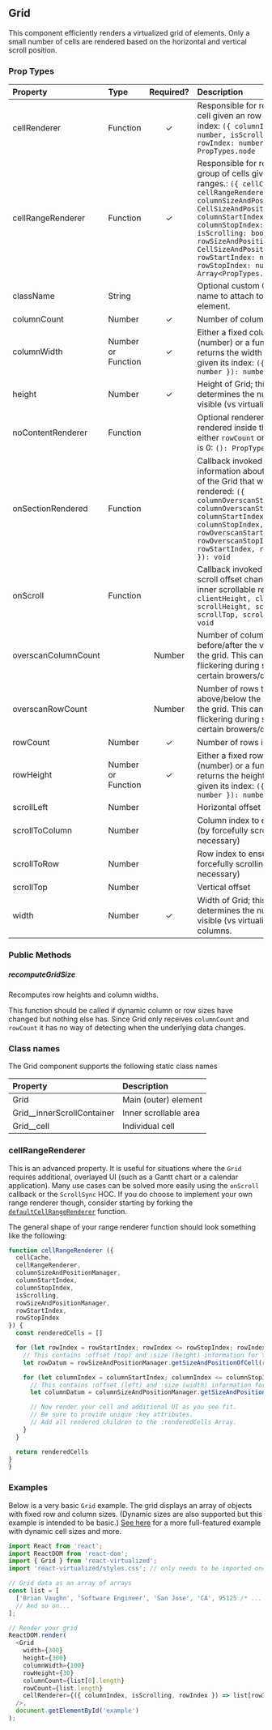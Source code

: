 Grid
---------------

This component efficiently renders a virtualized grid of elements.
Only a small number of cells are rendered based on the horizontal and vertical scroll position.

### Prop Types
| Property | Type | Required? | Description |
|:---|:---|:---:|:---|
| cellRenderer | Function | ✓ | Responsible for rendering a cell given an row and column index: `({ columnIndex: number, isScrolling: boolean, rowIndex: number }): PropTypes.node` |
| cellRangeRenderer | Function | ✓ | Responsible for rendering a group of cells given their index ranges.: `({ cellCache: Map, cellRangeRenderer: Function, columnSizeAndPositionManager: CellSizeAndPositionManager, columnStartIndex: number, columnStopIndex: number, isScrolling: boolean, rowSizeAndPositionManager: CellSizeAndPositionManager, rowStartIndex: number, rowStopIndex: number }): Array<PropTypes.node>` |
| className | String |  | Optional custom CSS class name to attach to root Grid element. |
| columnCount | Number | ✓ | Number of columns in grid. |
| columnWidth | Number or Function | ✓ | Either a fixed column width (number) or a function that returns the width of a column given its index: `({ index: number }): number` |
| height | Number | ✓ | Height of Grid; this property determines the number of visible (vs virtualized) rows. |
| noContentRenderer | Function |  | Optional renderer to be rendered inside the grid when either `rowCount` or `columnCount` is 0: `(): PropTypes.node` |
| onSectionRendered | Function |  | Callback invoked with information about the section of the Grid that was just rendered: `({ columnOverscanStartIndex, columnOverscanStopIndex, columnStartIndex, columnStopIndex, rowOverscanStartIndex, rowOverscanStopIndex, rowStartIndex, rowStopIndex }): void` |
| onScroll | Function |  | Callback invoked whenever the scroll offset changes within the inner scrollable region: `({ clientHeight, clientWidth, scrollHeight, scrollLeft, scrollTop, scrollWidth }): void` |
| overscanColumnCount |  | Number | Number of columns to render before/after the visible slice of the grid. This can help reduce flickering during scrolling on certain browers/devices. |
| overscanRowCount |  | Number | Number of rows to render above/below the visible slice of the grid. This can help reduce flickering during scrolling on certain browers/devices. |
| rowCount | Number | ✓ | Number of rows in grid. |
| rowHeight | Number or Function | ✓ | Either a fixed row height (number) or a function that returns the height of a row given its index: `({ index: number }): number` |
| scrollLeft | Number |  | Horizontal offset |
| scrollToColumn | Number |  | Column index to ensure visible (by forcefully scrolling if necessary) |
| scrollToRow | Number |  | Row index to ensure visible (by forcefully scrolling if necessary) |
| scrollTop | Number |  | Vertical offset |
| width | Number | ✓ | Width of Grid; this property determines the number of visible (vs virtualized) columns. |

### Public Methods

##### recomputeGridSize

Recomputes row heights and column widths.

This function should be called if dynamic column or row sizes have changed but nothing else has.
Since Grid only receives `columnCount` and `rowCount` it has no way of detecting when the underlying data changes.

### Class names

The Grid component supports the following static class names

| Property | Description |
|:---|:---|
| Grid | Main (outer) element |
| Grid__innerScrollContainer | Inner scrollable area |
| Grid__cell | Individual cell |

### cellRangeRenderer

This is an advanced property.
It is useful for situations where the `Grid` requires additional, overlayed UI (such as a Gantt chart or a calendar application).
Many use cases can be solved more easily using the `onScroll` callback or the `ScrollSync` HOC.
If you do choose to implement your own range renderer though, consider starting by forking the [`defaultCellRangeRenderer`](https://github.com/bvaughn/react-virtualized/blob/master/source/Grid/defaultCellRangeRenderer.js) function.

The general shape of your range renderer function should look something like the following:

```js
function cellRangeRenderer ({
  cellCache,
  cellRangeRenderer,
  columnSizeAndPositionManager,
  columnStartIndex,
  columnStopIndex,
  isScrolling,
  rowSizeAndPositionManager,
  rowStartIndex,
  rowStopIndex
}) {
  const renderedCells = []

  for (let rowIndex = rowStartIndex; rowIndex <= rowStopIndex; rowIndex++) {
    // This contains :offset (top) and :size (height) information for the cell
    let rowDatum = rowSizeAndPositionManager.getSizeAndPositionOfCell(rowIndex)

    for (let columnIndex = columnStartIndex; columnIndex <= columnStopIndex; columnIndex++) {
      // This contains :offset (left) and :size (width) information for the cell
      let columnDatum = columnSizeAndPositionManager.getSizeAndPositionOfCell(columnIndex)

      // Now render your cell and additional UI as you see fit.
      // Be sure to provide unique :key attributes.
      // Add all rendered children to the :renderedCells Array.
    }
  }

  return renderedCells
}
}
```

### Examples

Below is a very basic `Grid` example. The grid displays an array of objects with fixed row and column sizes. (Dynamic sizes are also supported but this example is intended to be basic.) [See here](../source/Grid/Grid.example.js) for a more full-featured example with dynamic cell sizes and more.

```javascript
import React from 'react';
import ReactDOM from 'react-dom';
import { Grid } from 'react-virtualized';
import 'react-virtualized/styles.css'; // only needs to be imported once

// Grid data as an array of arrays
const list = [
  ['Brian Vaughn', 'Software Engineer', 'San Jose', 'CA', 95125 /* ... */ ]
  // And so on...
];

// Render your grid
ReactDOM.render(
  <Grid
    width={300}
    height={300}
    columnWidth={100}
    rowHeight={30}
    columnCount={list[0].length}
    rowCount={list.length}
    cellRenderer={({ columnIndex, isScrolling, rowIndex }) => list[rowIndex][columnIndex]}
  />,
  document.getElementById('example')
);
```
